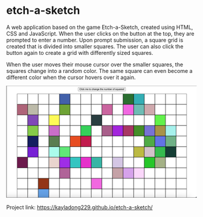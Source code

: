 # etch-a-sketch
A web application based on the game Etch-a-Sketch, created using HTML, CSS and JavaScript. When the user clicks on the button at the top, they are prompted to enter a number. Upon prompt submission, a square grid is created that is divided into smaller squares. The user can also click the button again to create a grid with differently sized squares.

When the user moves their mouse cursor over the smaller squares, the squares change into a random color. The same square can even become a different color when the cursor hovers over it again.

![Application Preview](./assets/Screen%20Shot%202023-09-22%20at%206.33.38%20PM.png)

Project link: https://kayladong229.github.io/etch-a-sketch/